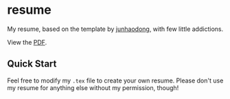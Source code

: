 # resume
My resume, based on the template by [junhaodong](https://github.com/junhaodong/resume), with few little addictions.

View the [PDF](https://github.com/IndicareLeve/resume/blob/master/resume.pdf).

## Quick Start
Feel free to modify my `.tex` file to create your own resume. Please don't use my resume for anything else without my permission, though!
